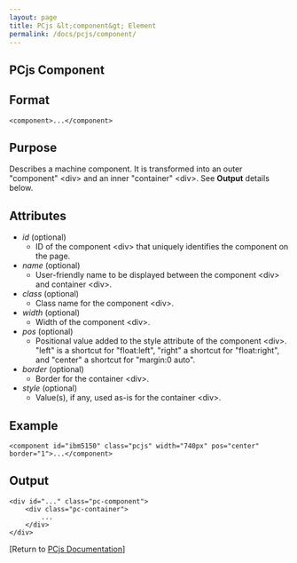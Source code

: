 ```yaml
---
layout: page
title: PCjs &lt;component&gt; Element
permalink: /docs/pcjs/component/
---
```


PCjs Component
---

Format
---
	<component>...</component>

Purpose
---
Describes a machine component. It is transformed into an outer "component" &lt;div&gt; and an inner "container" &lt;div&gt;.
See **Output** details below.

Attributes
---
* *id* (optional)
	* ID of the component &lt;div&gt; that uniquely identifies the component on the page.
* *name* (optional)
	* User-friendly name to be displayed between the component &lt;div&gt; and container &lt;div&gt;.
* *class* (optional)
	* Class name for the component &lt;div&gt;.
* *width* (optional)
	* Width of the component &lt;div&gt;.
* *pos* (optional)
	* Positional value added to the style attribute of the component &lt;div&gt;. "left" is a shortcut for "float:left", "right" a shortcut for "float:right", and "center" a shortcut for "margin:0 auto".
* *border* (optional)
	* Border for the container &lt;div&gt;.
* *style* (optional)
	* Value(s), if any, used as-is for the container &lt;div&gt;.

Example
---
	<component id="ibm5150" class="pcjs" width="740px" pos="center" border="1">...</component>

Output
---
	<div id="..." class="pc-component">
		<div class="pc-container">
			...
		</div>
	</div>

[Return to [PCjs Documentation](..)]
